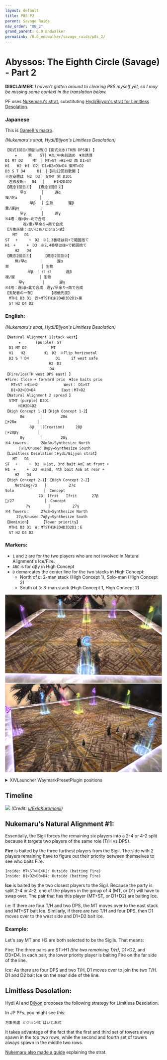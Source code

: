 ```yaml
---
layout: default
title: P8S P2
parent: Savage Raids
nav_order: "08_2"
grand_parent: 6.0 Endwalker
permalink: /6.0_endwalker/savage_raids/p8s_2/
---
```


# Abyssos: The Eighth Circle (Savage) - Part 2

**DISCLAIMER:** *I haven't gotten around to clearing P8S myself yet, so I may be missing some context in the translation below.*

PF uses [Nukemaru's strat](https://youtu.be/RaLfkv-B2Zg), substituting [Hydi/Bijyon's strat for Limitless Desolation](https://youtu.be/8kdGUhXYBJI).

### Japanese

This is [Game8's macro](https://game8.jp/ff14/480771).

*(Nukemaru's strat, Hydi/Bijyon's Limitless Desolation)*
```
【術式1回目(頭割は西)】【術式炎氷(TH西 DPS東) 】
　 　★　　　紫 　 ST│ ▼炎:中央前詰め　▼氷誘導
D1 MT D2　　 MT　│ MT>ST >H1>H2 西 D1>ST
H1　　H2　H1　D2│ D1>D2>D3>D4 東MT>D2
D3 S T D4　 　 D1　│【術式2回目散開 】
※左安置は　H2　D3│　STMT 紫 D3D1
　左右反転→　 D4 　│　　 H1H2D4D2
【概念1回目①】　　【概念1回目②】
　　　　早α　　 　 │　　　遅α
複/遅α　　　　　　│
　　　　　　 早β 　│ 生物　　　　遅β
重/遅βγ　　　　　 │
　　　　早γ　　 　 │　　　遅γ
※4塔：遅αβγ→北で合成
　 　 　 複/重/早余り→南で合成
【万象灰燼：はいじあ/ビジョン式】
　　MT　　D1
ST　 +　　　+　D2　※1,3番塔は前+で範囲捨て
H1　+　　　+　D3　※2,4番塔は後+で範囲捨て
　 　H2　　D4
【概念2回目①】 　 　【概念2回目②】
　　 無/早α　　　 │　　　　遅α
単　　　　　 　 　 │ 生物
　　　　　　早β　│ ｲﾌ ｲﾌ　　　　遅β
複/遅　　　　　　 │ 生物
　　　 早γ 　　 　 │　　　　遅γ
※4塔：遅αβ→北で合成　遅γ/早余り→南で合成
【支配者の一撃】　　　　　【塔優先度】
　MTH1 D3 D1　西>MTSTH1H2D4D3D2D1>東
　ST H2 D4 D2
 ```
 
### English:

*(Nukemaru's strat, Hydi/Bijyon's Limitless Desolation)*
```
【Natural Alignment 1(stack west】
　　 　★　　　　(purple)　ST
　D1 MT D2　　　　　　 MT
　H1　　H2　　　　　H1　D2　※Flip horizontal
　D3 S T D4　　　　　　  D1　　　if west safe
   　　　　　　　　　　H2　D3
　　　　　　　　　　　　D4 
【Fire/Ice(TH west DPS east) 】
▼Fire: Close + forward prio　▼Ice baits prio
　 MT>ST >H1>H2　　　　　　　West： D1>ST
 　D1>D2>D3>D4　　　　　　　East：MT>D2
【Natural Alignment 2 spread 】
　STMT (purple) D3D1
　　 　H1H2D4D2
【High Concept 1-1】【High Concept 1-2】
　　　　8α　　 　 │　　　　　28α
+28α　　　　　 │
　　　　　　 8β 　│(Creation)　　　28β
+28βγ　　　　  │
　　　　8γ　　 　 │　　　　　28γ
※4 towers：　　　28αβγ→Synthesize North
　 　  //Unused 8αβγ→Synthesize South
【Limitless Desolation：Hydi/Bijyon strat】
　　MT　　D1
ST　 +　　　+　D2　※1st, 3rd bait AoE at front +
H1　+　　　+　D3　※2nd, 4th bait AoE at rear +
　 　H2　　D4
【High Concept 2-1】　【High Concept 2-2】
　　 Nothing/7α　　│　　　　　　27α
Solo　　　　　　　　│　Concept
　　　　　　　　　7β│ Ifrit　　Ifrit　　　　27β
/27　　　　　　　  │　Concept
　　　 　　7γ 　　 　 │　　　　　　27γ
※4 Towers：　　　27αβ→Synthesize North
　　　27γ/Unused 7αβγ→Synthesize South
【Dominion】　　　　【Tower priority】
　MTH1 D3 D1　W：MTSTH1H2D4D3D2D1：E
　ST H2 D4 D2
 ```

### Markers:

- `1` and `2` are for the two players who are not involved in Natural Alignment's Ice/Fire.
- `ABC` is for αβγ in High Concept
- `D` demarcates the center line for the two stacks in High Concept:
    - North of `D`: 2-man stack (High Concept 1), Solo-man (High Concept 2)
    - South of `D`: 3-man stack (High Concept 1, High Concept 2)

![](images/markers.jpg)
![](images/markers_2.jpg)
<details markdown=block>
<summary>XIVLauncher WaymarkPresetPlugin positions</summary>

```json
{"Name":"P8S P2 (Nukemaru)","MapID":884,"A":{"X":100.0,"Y":0.0,"Z":81.5,"ID":0,"Active":true},"B":{"X":118.5,"Y":0.0,"Z":100.0,"ID":1,"Active":true},"C":{"X":100.0,"Y":0.0,"Z":118.5,"ID":2,"Active":true},"D":{"X":81.5,"Y":0.0,"Z":100.0,"ID":3,"Active":true},"One":{"X":100.0,"Y":0.0,"Z":85.0,"ID":4,"Active":true},"Two":{"X":100.0,"Y":0.0,"Z":95.0,"ID":5,"Active":true},"Three":{"X":90.0,"Y":0.0,"Z":90.0,"ID":6,"Active":true},"Four":{"X":110.0,"Y":0.0,"Z":90.0,"ID":7,"Active":true}}
```

</details>

## Timeline
![](https://preview.redd.it/vihvci9rewm91.png?width=1774&format=png&auto=webp&s=82d069cff2ce2a902fa52a1ff23a47310359eb37)
*(Credit: [u/ExiaKuromonji](https://www.reddit.com/r/ffxiv/comments/xa6me7/p8s_part_2_timeline/))*

## Nukemaru's Natural Alignment #1:

Essentially, the Sigil forces the remaining six players into a 2-4 or 4-2 split because it targets two players of the same role (T/H vs DPS).

**Fire** is baited by the three furthest players from the Sigil. The side with 2 players remaining have to figure out their priority between themselves to see who baits Fire:
```
Inside: MT>ST>H1>H2: Outside (baiting Fire)
Inside: D1>D2>D3>D4: Outside (baiting Fire)
```
**Ice** is baited by the two closest players to the Sigil. Because the party is split 2-4 or 4-2, one of the players in the group of 4 (MT, or D1) will have to swap over. The pair that has this player (MT+ST, or D1+D2) are baiting Ice.

i.e: If there are four T/H and two DPS, the MT moves over to the east stack and MT+ST bait Ice. Similarly, if there are two T/H and four DPS, then D1 moves over to the west side and D1+D2 bait Ice.

### Example:

Let's say MT and H2 are both selected to be the Sigils. That means:

Fire: The three pairs are ST>H1 *(the two remaining T/H)*, D1>D2, and D3>D4. In each pair, the lower priority player is baiting Fire on the far side of the line.

Ice: As there are four DPS and two T/H, D1 moves over to join the two T/H. D1 and D2 bait Ice on the near side of the line.

## Limitless Desolation:

Hydi Ai and [Bijyon](https://youtu.be/GA3IWJde15g) proposes the following strategy for Limitless Desolation.

In JP PFs, you might see this:
```
万象灰燼 ビジョン式 はいじあ式
```
It takes advantage of the fact that the first and third set of towers always spawn in the top two rows, while the second and fourth set of towers always spawn in the middle two rows.

[Nukemaru also made a guide](https://youtu.be/8kdGUhXYBJI) explaining the strat.

